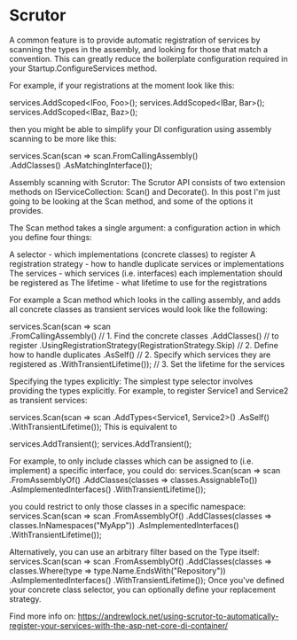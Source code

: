 # Scrutor
A common feature is to provide automatic registration of services by scanning the types in the assembly, and looking for those that match a convention. This can greatly reduce the boilerplate configuration required in your Startup.ConfigureServices method.

For example, if your registrations at the moment look like this:

services.AddScoped<IFoo, Foo>();
services.AddScoped<IBar, Bar>();
services.AddScoped<IBaz, Baz>();

then you might be able to simplify your DI configuration using assembly scanning to be more like this:

services.Scan(scan => 
    scan.FromCallingAssembly()                    
        .AddClasses()
        .AsMatchingInterface());
       
Assembly scanning with Scrutor:
  The Scrutor API consists of two extension methods on IServiceCollection: Scan() and Decorate(). In this post I'm just going to be looking at the Scan method, and some of the options it provides.

  The Scan method takes a single argument: a configuration action in which you define four things:

  A selector - which implementations (concrete classes) to register
  A registration strategy - how to handle duplicate services or implementations
  The services - which services (i.e. interfaces) each implementation should be registered as
  The lifetime - what lifetime to use for the registrations

  For example a Scan method which looks in the calling assembly, and adds all concrete classes as transient services would look like the following:

  services.Scan(scan => scan     
  .FromCallingAssembly() // 1. Find the concrete classes
    .AddClasses()        //    to register
      .UsingRegistrationStrategy(RegistrationStrategy.Skip) // 2. Define how to handle duplicates
      .AsSelf()    // 2. Specify which services they are registered as
      .WithTransientLifetime()); // 3. Set the lifetime for the services
      
      
Specifying the types explicitly:
  The simplest type selector involves providing the types explicitly. For example, to register Service1 and Service2 as transient services:

  services.Scan(scan => scan
    .AddTypes<Service1, Service2>()
      .AsSelf()
      .WithTransientLifetime());
  This is equivalent to

  services.AddTransient<Service1>();
  services.AddTransient<Service2>();
  
  
For example, to only include classes which can be assigned to (i.e. implement) a specific interface, you could do:
  services.Scan(scan => scan
  .FromAssemblyOf<IService>()
    .AddClasses(classes => classes.AssignableTo<IService>())
        .AsImplementedInterfaces()
        .WithTransientLifetime());

you could restrict to only those classes in a specific namespace:
  services.Scan(scan => scan
  .FromAssemblyOf<IService>()
    .AddClasses(classes => classes.InNamespaces("MyApp"))
        .AsImplementedInterfaces()
        .WithTransientLifetime());
  
Alternatively, you can use an arbitrary filter based on the Type itself:
  services.Scan(scan => scan
  .FromAssemblyOf<IService>()
    .AddClasses(classes => classes.Where(type => type.Name.EndsWith("Repository"))
        .AsImplementedInterfaces()
        .WithTransientLifetime());
Once you've defined your concrete class selector, you can optionally define your replacement strategy.
  
Find more info on: https://andrewlock.net/using-scrutor-to-automatically-register-your-services-with-the-asp-net-core-di-container/
  
